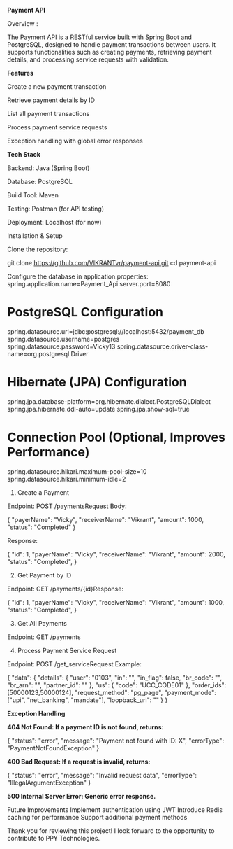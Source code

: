 **Payment API**

Overview :

The Payment API is a RESTful service built with Spring Boot and PostgreSQL, designed to handle payment transactions between users. It supports functionalities such as creating payments, retrieving payment details, and processing service requests with validation.

**Features**

Create a new payment transaction

Retrieve payment details by ID

List all payment transactions

Process payment service requests

Exception handling with global error responses

**Tech Stack**

Backend: Java (Spring Boot)

Database: PostgreSQL

Build Tool: Maven

Testing: Postman (for API testing)

Deployment: Localhost (for now)

Installation & Setup

Clone the repository:

git clone https://github.com/VIKRANTvr/payment-api.git
cd payment-api

Configure the database in application.properties:
spring.application.name=Payment_Api
server.port=8080

# PostgreSQL Configuration
spring.datasource.url=jdbc:postgresql://localhost:5432/payment_db
spring.datasource.username=postgres
spring.datasource.password=Vicky13
spring.datasource.driver-class-name=org.postgresql.Driver

# Hibernate (JPA) Configuration
spring.jpa.database-platform=org.hibernate.dialect.PostgreSQLDialect
spring.jpa.hibernate.ddl-auto=update
spring.jpa.show-sql=true

# Connection Pool (Optional, Improves Performance)
spring.datasource.hikari.maximum-pool-size=10
spring.datasource.hikari.minimum-idle=2


1. Create a Payment

Endpoint: POST /paymentsRequest Body:

{
  "payerName": "Vicky",
  "receiverName": "Vikrant",
  "amount": 1000,
  "status": "Completed"
}

Response:

{
  "id": 1,
  "payerName": "Vicky",
  "receiverName": "Vikrant",
  "amount": 2000,
  "status": "Completed",
}

2. Get Payment by ID

Endpoint: GET /payments/{id}Response:

{
  "id": 1,
  "payerName": "Vicky",
  "receiverName": "Vikrant",
  "amount": 1000,
  "status": "Completed",
}

3. Get All Payments

Endpoint: GET /payments

4. Process Payment Service Request

Endpoint: POST /get_serviceRequest Example:

{
  "data": {
    "details": {
      "user": "0103",
      "in": "",
      "in_flag": false,
      "br_code": "",
      "br_arn": "",
      "partner_id": ""
    },
    "us": {
      "code": "UCC_CODE01"
    },
    "order_ids": [50000123,50000124],
    "request_method": "pg_page",
    "payment_mode": ["upi", "net_banking", "mandate"],
    "loopback_url": ""
  }
}

**Exception Handling**

**404 Not Found: If a payment ID is not found, returns:**

{
  "status": "error",
  "message": "Payment not found with ID: X",
  "errorType": "PaymentNotFoundException"
}

**400 Bad Request: If a request is invalid, returns:**

{
  "status": "error",
  "message": "Invalid request data",
  "errorType": "IllegalArgumentException"
}

**500 Internal Server Error: Generic error response.**

Future Improvements
Implement authentication using JWT
Introduce Redis caching for performance
Support additional payment methods

Thank you for reviewing this project! I look forward to the opportunity to contribute to PPY Technologies.
